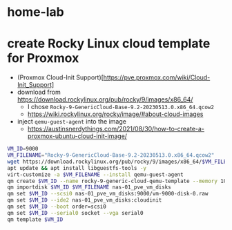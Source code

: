 # home-lab

# create Rocky Linux cloud template for Proxmox
- (Proxmox Cloud-Init Support)[https://pve.proxmox.com/wiki/Cloud-Init_Support]
- download from https://download.rockylinux.org/pub/rocky/9/images/x86_64/
  - I chose `Rocky-9-GenericCloud-Base-9.2-20230513.0.x86_64.qcow2`
  - https://wiki.rockylinux.org/rocky/image/#about-cloud-images
- inject `qemu-guest-agent` into the image
  - https://austinsnerdythings.com/2021/08/30/how-to-create-a-proxmox-ubuntu-cloud-init-image/
``` bash
VM_ID=9000
VM_FILENAME="Rocky-9-GenericCloud-Base-9.2-20230513.0.x86_64.qcow2"
wget https://download.rockylinux.org/pub/rocky/9/images/x86_64/$VM_FILENAME
apt update && apt install libguestfs-tools -y
virt-customize -a $VM_FILENAME --install qemu-guest-agent
qm create $VM_ID --name rocky-9-generic-cloud-qemu-template --memory 1024 --cores 1 --net0 virtio,bridge=vmbr0 --scsihw virtio-scsi-pci
qm importdisk $VM_ID $VM_FILENAME nas-01_pve_vm_disks
qm set $VM_ID --scsi0 nas-01_pve_vm_disks:9000/vm-9000-disk-0.raw
qm set $VM_ID --ide2 nas-01_pve_vm_disks:cloudinit
qm set $VM_ID --boot order=scsi0
qm set $VM_ID --serial0 socket --vga serial0
qm template $VM_ID
```